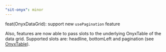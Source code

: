 ```yaml
---
"sit-onyx": minor
---
```


feat(OnyxDataGrid): support new `usePagination` feature

Also, features are now able to pass slots to the underlying OnyxTable of the data grid. Supported slots are: headline, bottomLeft and pagination (see [OnyxTable](https://storybook.onyx.schwarz/?path=/story/data-table--with-slots)).
